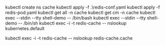 kubectl create ns cache
kubectl apply -f .\redis-conf.yaml
kubectl apply -f redis-pod.yaml
kubectl get all -n cache
kubectl get cm -n cache
kubectl exec --stdin --tty shell-demo -- /bin/bash
kubectl exec --stdin --tty shell-demo -- /bin/sh
kubectl exec -i -t redis-cache -- nslookup kubernetes.default

kubectl exec -i -t redis-cache -- nslookup redis-cache.cache
